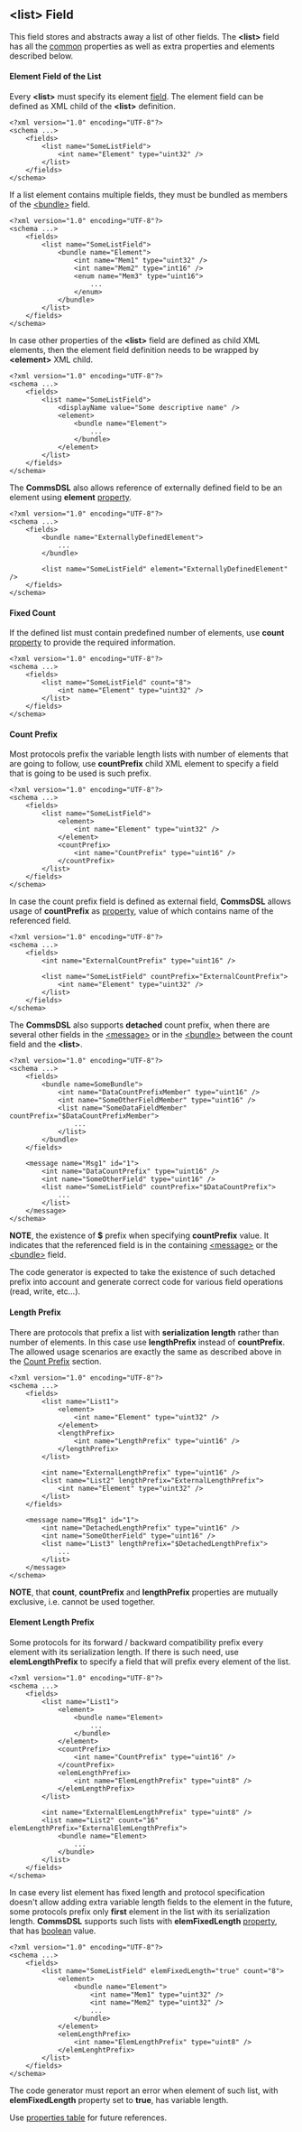 ## &lt;list&gt; Field
This field stores and abstracts away a list of other fields. 
The **&lt;list&gt;** field has all the [common](common.md) properties
as well as extra properties and elements described below.

#### Element Field of the List
Every **&lt;list&gt;** must specify its element [field](fields.md). The
element field can be defined as XML child of the **&lt;list&gt;** definition.
```
<?xml version="1.0" encoding="UTF-8"?>
<schema ...>
    <fields>
        <list name="SomeListField">
            <int name="Element" type="uint32" />
        </list>
    </fields>
</schema>
```
If a list element contains multiple fields, they must be bundled as members
of the [&lt;bundle&gt;](bundle.md) field.
```
<?xml version="1.0" encoding="UTF-8"?>
<schema ...>
    <fields>
        <list name="SomeListField">
            <bundle name="Element">
                <int name="Mem1" type="uint32" />
                <int name="Mem2" type="int16" />
                <enum name="Mem3" type="uint16">
                    ...
                </enum>
            </bundle>
        </list>
    </fields>
</schema>
```
In case other properties of the **&lt;list&gt;** field are defined as child
XML elements, then the element field definition needs to be wrapped by 
**&lt;element&gt;** XML child.
```
<?xml version="1.0" encoding="UTF-8"?>
<schema ...>
    <fields>
        <list name="SomeListField">
            <displayName value="Some descriptive name" />
            <element>
                <bundle name="Element">
                    ...
                </bundle>
            </element>
        </list>
    </fields>
</schema>
```
The **CommsDSL** also allows reference of externally defined field to be
an element using **element** [property](../intro/properties.md).
```
<?xml version="1.0" encoding="UTF-8"?>
<schema ...>
    <fields>
        <bundle name="ExternallyDefinedElement">
            ...
        </bundle>
        
        <list name="SomeListField" element="ExternallyDefinedElement" />
    </fields>
</schema>
```

#### Fixed Count
If the defined list must contain predefined number of elements, use **count**
[property](../intro/properties.md) to provide the required information.
```
<?xml version="1.0" encoding="UTF-8"?>
<schema ...>
    <fields>
        <list name="SomeListField" count="8">
            <int name="Element" type="uint32" />
        </list>
    </fields>
</schema>
```

#### Count Prefix
Most protocols prefix the variable length lists with number of elements that
are going to follow, use **countPrefix** child XML element to specify a field
that is going to be used is such prefix.
```
<?xml version="1.0" encoding="UTF-8"?>
<schema ...>
    <fields>
        <list name="SomeListField">
            <element>
                <int name="Element" type="uint32" />
            </element>
            <countPrefix>
                <int name="CountPrefix" type="uint16" />
            </countPrefix>
        </list>
    </fields>
</schema>
```

In case the count prefix field is defined as external field, **CommsDSL** allows
usage of **countPrefix** as [property](../intro/properties.md), value of
which contains name of the referenced field.
```
<?xml version="1.0" encoding="UTF-8"?>
<schema ...>
    <fields>
        <int name="ExternalCountPrefix" type="uint16" />

        <list name="SomeListField" countPrefix="ExternalCountPrefix">
            <int name="Element" type="uint32" />
        </list>
    </fields>
</schema>
```
The **CommsDSL** also supports **detached** count prefix, when there are
several other fields in the [&lt;message&gt;](../messages/messages.md) or in the
[&lt;bundle&gt;](bundle.md) between the count field and the **&lt;list&gt;**.
```
<?xml version="1.0" encoding="UTF-8"?>
<schema ...>
    <fields>
        <bundle name=SomeBundle">
            <int name="DataCountPrefixMember" type="uint16" />
            <int name="SomeOtherFieldMember" type="uint16" />
            <list name="SomeDataFieldMember" countPrefix="$DataCountPrefixMember">
                ...
            </list>
        </bundle>
    </fields>
    
    <message name="Msg1" id="1">
        <int name="DataCountPrefix" type="uint16" />
        <int name="SomeOtherField" type="uint16" />
        <list name="SomeListField" countPrefix="$DataCountPrefix">
            ...
        </list>
    </message>
</schema>
```
**NOTE**, the existence of **$** prefix when specifying **countPrefix** value.
It indicates that the referenced field is in the containing
[&lt;message&gt;](../messages/messages.md) or the
[&lt;bundle&gt;](bundle.md) field.

The code generator is expected to take the existence of such detached prefix
into account and generate correct code for various field operations
(read, write, etc...).

#### Length Prefix
There are protocols that prefix a list with **serialization length** rather
than number of elements. In this case use **lengthPrefix** instead of **countPrefix**.
The allowed usage scenarios are exactly the same as described above in
the [Count Prefix](#count-prefix) section.
```
<?xml version="1.0" encoding="UTF-8"?>
<schema ...>
    <fields>
        <list name="List1">
            <element>
                <int name="Element" type="uint32" />
            </element>
            <lengthPrefix>
                <int name="LengthPrefix" type="uint16" />
            </lengthPrefix>
        </list>
        
        <int name="ExternalLengthPrefix" type="uint16" />
        <list name="List2" lengthPrefix="ExternalLengthPrefix">
            <int name="Element" type="uint32" />
        </list>
    </fields>
    
    <message name="Msg1" id="1">
        <int name="DetachedLengthPrefix" type="uint16" />
        <int name="SomeOtherField" type="uint16" />
        <list name="List3" lengthPrefix="$DetachedLengthPrefix">
            ...
        </list>
    </message>
</schema>
```

**NOTE**, that **count**, **countPrefix** and **lengthPrefix** properties
are mutually exclusive, i.e. cannot be used together.

#### Element Length Prefix
Some protocols for its forward / backward compatibility prefix every element
with its serialization length. If there is such need, use **elemLengthPrefix**
to specify a field that will prefix every element of the list.
```
<?xml version="1.0" encoding="UTF-8"?>
<schema ...>
    <fields>
        <list name="List1">
            <element>
                <bundle name="Element>
                    ...
                </bundle>
            </element>
            <countPrefix>
                <int name="CountPrefix" type="uint16" />
            </countPrefix>
            <elemLengthPrefix>
                <int name="ElemLengthPrefix" type="uint8" />
            </elemLengthPrefix>
        </list>

        <int name="ExternalElemLengthPrefix" type="uint8" />
        <list name="List2" count="16" elemLengthPrefix="ExternalElemLengthPrefix">
            <bundle name="Element>
                ...
            </bundle>
        </list>
    </fields>
</schema>
```
In case every list element has fixed length and protocol specification doesn't
allow adding extra variable length fields to the element in the future, some
protocols prefix only **first** element in the list with its serialization 
length. **CommsDSL** supports such lists with **elemFixedLength** 
[property](../intro/properties.md), that has [boolean](../intro/boolean.md) value.
```
<?xml version="1.0" encoding="UTF-8"?>
<schema ...>
    <fields>
        <list name="SomeListField" elemFixedLength="true" count="8">
            <element>
                <bundle name="Element">
                    <int name="Mem1" type="uint32" />
                    <int name="Mem2" type="uint32" />
                    ...
                </bundle>
            </element>
            <elemLengthPrefix>
                <int name="ElemLengthPrefix" type="uint8" />
            </elemLenghtPrefix>
        </list>
    </fields>
</schema>
```
The code generator must report an error when element of such list, 
with **elemFixedLength** property set to **true**, has variable length.

Use [properties table](../appendix/list.md) for future references.
